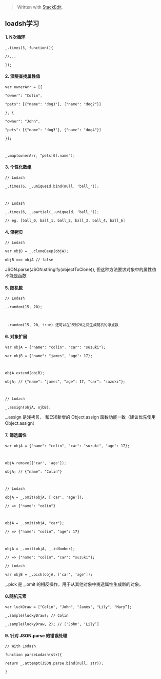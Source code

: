 


> Written with [StackEdit](https://stackedit.io/).
> 
## loadsh学习

#### 1. N次循环

  

	_.times(5, function(){

	//...

	});

  

#### 2. 深层查找属性值

  

	var ownerArr = [{

	"owner": "Colin",

	"pets": [{"name": "dog1"}, {"name": "dog2"}]

	}, {

	"owner": "John",

	"pets": [{"name": "dog3"}, {"name": "dog4"}]

	}];

	  

	_.map(ownerArr, "pets[0].name”);

#### 3. 个性化数组

	// Lodash

	_.times(6, _.uniqueId.bind(null, 'ball_'));

	  

	// Lodash

	_.times(6, _.partial(_.uniqueId, 'ball_'));

	// eg. [ball_0, ball_1, ball_2, ball_3, ball_4, ball_6]

  

#### 4. 深拷贝

	// Lodash

	var objB = _.cloneDeep(objA);

	objB === objA // false

  

JSON.parse(JSON.stringify(objectToClone)), 但这种方法要求对象中的属性值不能是函数

#### 5. 随机数

  

	// Lodash

	_.random(15, 20);

	  

	_.random(15, 20, true) 还可以在15到20之间生成随机的浮点数

  

#### 6. 对象扩展

  

	var objA = {"name": "colin", "car": "suzuki"};

	var objB = {"name": "james", "age": 17};

	  

	objA.extend(objB);

	objA; // {"name": "james", "age": 17, "car": "suzuki"};

	  

	// Lodash

	_.assign(objA, ojbB);

  

_.assign 是浅拷贝， 和ES6新增的 Object.assign 函数功能一致（建议优先使用Object.assign）

  

#### 7. 筛选属性

  
	
	var objA = {"name": "colin", "car": "suzuki", "age": 17};

	  

	objA.remove(['car', 'age']);

	objA; // {"name": "Colin”}

	  

	// Lodash

	objA = _.omit(objA, ['car', 'age']);

	// => {"name": "colin"}

	  

	objA = _.omit(objA, "car");

	// => {"name": "colin", "age": 17}

	  

	objA = _.omit(objA, _.isNumber);

	// => {"name": "colin", "car": "suzuki"};

	// Lodash

	var objB = _.pick(objA, ['car', 'age']);

_.pick 是 _.omit 的相反操作，用于从其他对象中挑选属性生成新的对象。

  

#### 8.随机元素

  
	
	var luckDraw = ["Colin", "John", "James", "Lily", "Mary”];

	_.sample(luckyDraw); // Colin

	_.sample(luckyDraw, 2); // ['John', 'Lily’]

  

#### 9. 针对 JSON.parse 的错误处理

	// With Lodash

	function parseLodash(str){

	return _.attempt(JSON.parse.bind(null, str));

	}